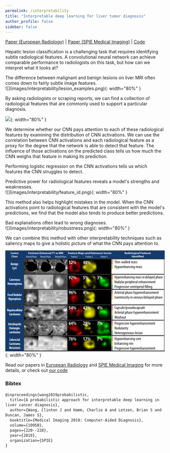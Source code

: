 ```yaml
---
permalink: /interpretability
title: "Interpretable deep learning for liver tumor diagnosis"
author_profile: false
sidebar: false
---
```


[Paper (European Radiology)](https://doi.org/10.1007/s00330-019-06214-8) \| [Paper (SPIE Medical Imaging)](https://doi.org/10.1117/12.2512473) \| [Code](https://github.com/clintonjwang/voi-classifier)

Hepatic lesion classification is a challenging task that requires identifying subtle radiological features. A convolutional neural network can achieve comparable performance to radiologists on this task, but how can we interpret what it looks at?

<figcaption>The difference between malignant and benign lesions on liver MRI often comes down to fairly subtle image features.</figcaption>
![](images/interpretability/lesion_examples.png){: width="80%" }

By asking radiologists or scraping reports, we can find a collection of radiological features that are commonly used to support a particular diagnosis.

![](images/interpretability/radiological_features.png){: width="80%" }

We determine whether our CNN pays attention to each of these radiological features by examining the distribution of CNN activations. We can use the correlation between CNN activations and each radiological feature as a proxy for the degree that the network is able to detect that feature. The influence of those activations on the predicted class tells us how much the CNN weighs that feature in making its prediction.

Performing logistic regression on the CNN activations tells us which features the CNN struggles to detect.

<figcaption>Predictive power for radiological features reveals a model's strengths and weaknesses.</figcaption>
![](images/interpretability/feature_id.png){: width="80%" }

This method also helps highlight mistakes in the model. When the CNN activations point to radiological features that are consistent with the model's predictions, we find that the model also tends to produce better predictions.

<figcaption>Bad explanations often lead to wrong diagnoses.</figcaption>
![](images/interpretability/robustness.png){: width="80%" }

We can combine this method with other interpretability techniques such as saliency maps to give a holistic picture of what the CNN pays attention to.

![](images/interpretability/teaser.png){: width="80%" }

Read our papers in [European Radiology](https://doi.org/10.1007/s00330-019-06214-8) and [SPIE Medical Imaging](https://doi.org/10.1117/12.2512473) for more details, or check out [our code](https://github.com/clintonjwang/voi-classifier)

### Bibtex

```
@inproceedings{wang2019probabilistic,
  title={A probabilistic approach for interpretable deep learning in liver cancer diagnosis},
  author={Wang, Clinton J and Hamm, Charlie A and Letzen, Brian S and Duncan, James S},
  booktitle={Medical Imaging 2019: Computer-Aided Diagnosis},
  volume={10950},
  pages={220--228},
  year={2019},
  organization={SPIE}
}
```